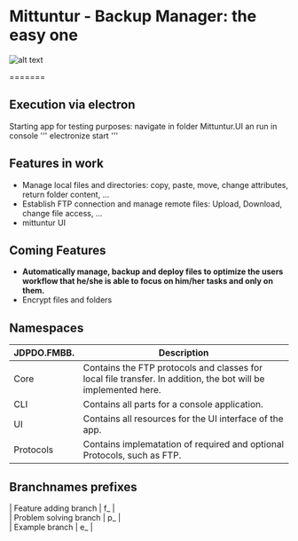 # Mittuntur - Backup Manager: the easy one
![alt text](https://raw.githubusercontent.com/JDPDO/mittuntur/e_pictures/pic_overview.jpg)

=======
## Execution via electron
  Starting app for testing purposes: navigate in folder Mittuntur.UI an run in console
  '''
  electronize start
  ''' 

## Features in work
- Manage local files and directories: copy, paste, move, change attributes, return folder content, ...
- Establish FTP connection and manage remote files: Upload, Download, change file access, ...
- mittuntur UI

## Coming Features
- **Automatically manage, backup and deploy files to optimize the users workflow that he/she is able to focus on him/her tasks and only on them.**
- Encrypt files and folders

## Namespaces
  | JDPDO.FMBB. | Description |
  | --- | --- |
  | Core | Contains the FTP protocols and classes for local file transfer. In addition, the bot will be implemented here. |
  | CLI | Contains all parts for a console application. |
  | UI | Contains all resources for the UI interface of the app. |
  | Protocols | Contains implematation of required and optional Protocols, such as FTP. |

## Branchnames prefixes
  | Feature adding branch | f_ |  
  | Problem solving branch | p_ |  
  | Example branch | e_ |
